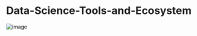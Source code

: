 # Data-Science-Tools-and-Ecosystem
![image](https://github.com/areesgod/Data-Science-Tools-and-Ecosystem/assets/73094827/ecdf9512-b9e8-4b34-981b-0b0fc45c06a0)
